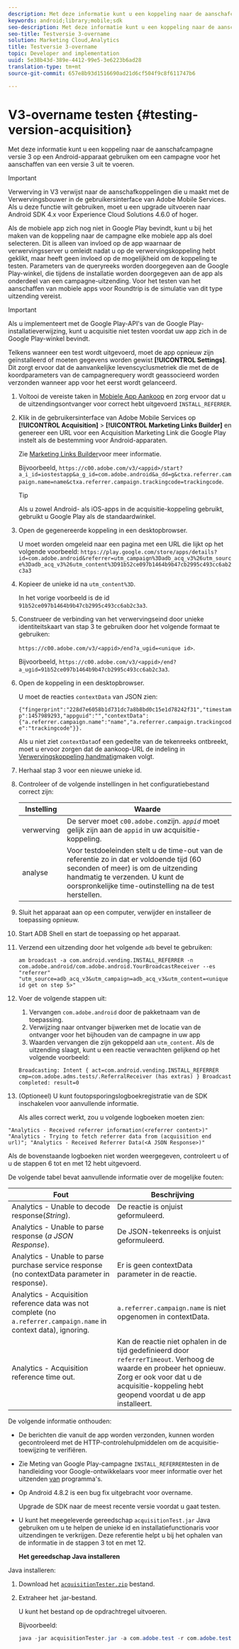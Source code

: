 ```yaml
---
description: Met deze informatie kunt u een koppeling naar de aanschafcampagne versie 3 op een Android-apparaat gebruiken om een campagne voor het aanschaffen van een versie 3 uit te voeren.
keywords: android;library;mobile;sdk
seo-description: Met deze informatie kunt u een koppeling naar de aanschafcampagne versie 3 op een Android-apparaat gebruiken om een campagne voor het aanschaffen van een versie 3 uit te voeren.
seo-title: Testversie 3-overname
solution: Marketing Cloud,Analytics
title: Testversie 3-overname
topic: Developer and implementation
uuid: 5e38b43d-389e-4412-99e5-3e6223b6ad28
translation-type: tm+mt
source-git-commit: 657e8b93d1516690ad21d6cf504f9c8f611747b6

---
```



# V3-overname testen {#testing-version-acquisition}

Met deze informatie kunt u een koppeling naar de aanschafcampagne versie 3 op een Android-apparaat gebruiken om een campagne voor het aanschaffen van een versie 3 uit te voeren.

>[!IMPORTANT]
>
>Verwerving in V3 verwijst naar de aanschafkoppelingen die u maakt met de Verwervingsbouwer in de gebruikersinterface van Adobe Mobile Services. Als u deze functie wilt gebruiken, moet u een upgrade uitvoeren naar Android SDK 4.x voor Experience Cloud Solutions 4.6.0 of hoger.

Als de mobiele app zich nog niet in Google Play bevindt, kunt u bij het maken van de koppeling naar de campagne elke mobiele app als doel selecteren. Dit is alleen van invloed op de app waarnaar de verwervingsserver u omleidt nadat u op de verwervingskoppeling hebt geklikt, maar heeft geen invloed op de mogelijkheid om de koppeling te testen. Parameters van de queryreeks worden doorgegeven aan de Google Play-winkel, die tijdens de installatie worden doorgegeven aan de app als onderdeel van een campagne-uitzending. Voor het testen van het aanschaffen van mobiele apps voor Roundtrip is de simulatie van dit type uitzending vereist.

>[!IMPORTANT]
>
>Als u implementeert met de Google Play-API&#39;s van de Google Play-installatieverwijzing, kunt u acquisitie niet testen voordat uw app zich in de Google Play-winkel bevindt.

Telkens wanneer een test wordt uitgevoerd, moet de app opnieuw zijn geïnstalleerd of moeten gegevens worden gewist **[!UICONTROL Settings]**. Dit zorgt ervoor dat de aanvankelijke levenscyclusmetriek die met de de koordparameters van de campagnerequery wordt geassocieerd worden verzonden wanneer app voor het eerst wordt gelanceerd.

1. Voltooi de vereiste taken in [Mobiele App Aankoop](/help/android/acquisition-main/acquisition.md) en zorg ervoor dat u de uitzendingsontvanger voor correct hebt uitgevoerd `INSTALL_REFERRER`.

1. Klik in de gebruikersinterface van Adobe Mobile Services op **[!UICONTROL Acquisition]** > **[!UICONTROL Marketing Links Builder]** en genereer een URL voor een Acquisition Marketing Link die Google Play instelt als de bestemming voor Android-apparaten.

   Zie [Marketing Links Builder](/help/using/acquisition-main/c-marketing-links-builder/c-marketing-links-builder.md)voor meer informatie.

   Bijvoorbeeld, `https://c00.adobe.com/v3/<appid>/start?a_i_id=iostestapp&a_g_id=com.adobe.android&a_dd=g&ctxa.referrer.campaign.name=name&ctxa.referrer.campaign.trackingcode=trackingcode`.

   >[!TIP]
   >
   >Als u zowel Android- als iOS-apps in de acquisitie-koppeling gebruikt, gebruikt u Google Play als de standaardwinkel.

1. Open de gegenereerde koppeling in een desktopbrowser.

   U moet worden omgeleid naar een pagina met een URL die lijkt op het volgende voorbeeld:
   `https://play.google.com/store/apps/details?id=com.adobe.android&referrer=utm_campaign%3Dadb_acq_v3%26utm_source%3Dadb_acq_v3%26utm_content%3D91b52ce097b1464b9b47cb2995c493cc6ab2c3a3`

1. Kopieer de unieke id na `utm_content%3D`.

   In het vorige voorbeeld is de id `91b52ce097b1464b9b47cb2995c493cc6ab2c3a3`.

1. Construeer de verbinding van het verwervingseind door unieke identiteitskaart van stap 3 te gebruiken door het volgende formaat te gebruiken:

   `https://c00.adobe.com/v3/<appid>/end?a_ugid=<unique id>`.

   Bijvoorbeeld, `https://c00.adobe.com/v3/<appid>/end?a_ugid=91b52ce097b1464b9b47cb2995c493cc6ab2c3a3`.

1. Open de koppeling in een desktopbrowser.

   U moet de reacties `contextData` van JSON zien:

   `{"fingerprint":"228d7e6058b1d731dc7a8b8bd0c15e1d78242f31","timestamp":1457989293,"appguid":"","contextData":{"a.referrer.campaign.name":"name","a.referrer.campaign.trackingcode":"trackingcode"}}.`

   Als u niet ziet `contextData`of een gedeelte van de tekenreeks ontbreekt, moet u ervoor zorgen dat de aankoop-URL de indeling in [Verwervingskoppeling handmatig](/help/using/acquisition-main/c-marketing-links-builder/acquisition-link-manual.md)maken volgt.
1. Herhaal stap 3 voor een nieuwe unieke id.
1. Controleer of de volgende instellingen in het configuratiebestand correct zijn:

   | Instelling | Waarde |
   |--- |--- |
   | verwerving | De server moet `c00.adobe.com`zijn.   *`appid`*  moet gelijk zijn aan de `appid` in uw acquisitie-koppeling. |
   | analyse | Voor testdoeleinden stelt u de time-out van de referentie zo in dat er voldoende tijd (60 seconden of meer) is om de uitzending handmatig te verzenden. U kunt de oorspronkelijke time-outinstelling na de test herstellen. |

1. Sluit het apparaat aan op een computer, verwijder en installeer de toepassing opnieuw.
1. Start ADB Shell en start de toepassing op het apparaat.
1. Verzend een uitzending door het volgende `adb` bevel te gebruiken:

   `am broadcast -a com.android.vending.INSTALL_REFERRER -n com.adobe.android/com.adobe.android.YourBroadcastReceiver --es "referrer" "utm_source=adb_acq_v3&utm_campaign=adb_acq_v3&utm_content=<unique id get on step 5>"`

1. Voer de volgende stappen uit:
   1. Vervangen `com.adobe.android` door de pakketnaam van de toepassing.
   1. Verwijzing naar ontvanger bijwerken met de locatie van de ontvanger voor het bijhouden van de campagne in uw app
   1. Waarden vervangen die zijn gekoppeld aan `utm_content`.
   Als de uitzending slaagt, kunt u een reactie verwachten gelijkend op het volgende voorbeeld:

   `Broadcasting: Intent
{ act=com.android.vending.INSTALL_REFERRER cmp=com.adobe.adms.tests/.ReferralReceiver (has extras) }
Broadcast completed: result=0`

1. (Optioneel) U kunt foutopsporingslogboekregistratie van de SDK inschakelen voor aanvullende informatie.

   Als alles correct werkt, zou u volgende logboeken moeten zien:

`"Analytics - Received referrer information(<referrer content>)"   "Analytics - Trying to fetch referrer data from (acquisition end url)"; "Analytics - Received Referrer Data(<A JSON Response>)"`

Als de bovenstaande logboeken niet worden weergegeven, controleert u of u de stappen 6 tot en met 12 hebt uitgevoerd.

De volgende tabel bevat aanvullende informatie over de mogelijke fouten:

| Fout | Beschrijving |
|--- |--- |
| Analytics - Unable to decode response(*String*). | De reactie is onjuist geformuleerd. |
| Analytics - Unable to parse response (*a JSON Response*). | De JSON-tekenreeks is onjuist geformuleerd. |
| Analytics - Unable to parse purchase service response (no contextData parameter in response). | Er is geen contextData parameter in de reactie. |
| Analytics - Acquisition reference data was not complete (no `a.referrer.campaign.name` in context data), ignoring. | `a.referrer.campaign.name`  is niet opgenomen in contextData. |
| Analytics - Acquisition reference time out. | Kan de reactie niet ophalen in de tijd gedefinieerd door `referrerTimeout`. Verhoog de waarde en probeer het opnieuw.  Zorg er ook voor dat u de acquisitie-koppeling hebt geopend voordat u de app installeert. |

De volgende informatie onthouden:

* De berichten die vanuit de app worden verzonden, kunnen worden gecontroleerd met de HTTP-controlehulpmiddelen om de acquisitie-toewijzing te verifiëren.
* Zie Meting van Google Play-campagne `INSTALL_REFERRER`testen in de handleiding voor Google-ontwikkelaars voor meer informatie over het uitzenden [van](https://developers.google.com/analytics/solutions/testing-play-campaigns) programma&#39;s.

* Op Android 4.8.2 is een bug fix uitgebracht voor overname.

   Upgrade de SDK naar de meest recente versie voordat u gaat testen.

* U kunt het meegeleverde gereedschap `acquisitionTest.jar` Java gebruiken om u te helpen de unieke id en installatiefunctionaris voor uitzendingen te verkrijgen. Deze referentie helpt u bij het ophalen van de informatie in de stappen 3 tot en met 12.

   **Het gereedschap Java installeren**

Java installeren:

1. Download het [`acquisitionTester.zip`](/help/android/assets/acquisitionTester.zip) bestand.

1. Extraheer het .jar-bestand.

   U kunt het bestand op de opdrachtregel uitvoeren.

   Bijvoorbeeld:

   ```java
   java -jar acquisitionTester.jar -a com.adobe.test -r com.adobe.test.ReferrerReceiver -l "https://c00.adobe.com/v3/appid/start?a_i_id=123456&a_g_id=com.adobe.test&a_dd=i&ctxa.referrer.campaign.name=name&ctxa.referrer.campaign.trackingcode=1234
   ```
